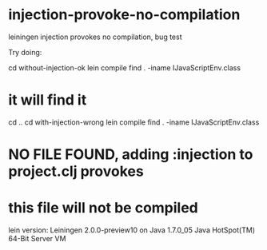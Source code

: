 injection-provoke-no-compilation
================================

leiningen injection provokes no compilation, bug test

Try doing:

 cd without-injection-ok
 lein compile
 find . -iname IJavaScriptEnv.class
 # it will find it

 cd ..
 cd with-injection-wrong
 lein compile
 find . -iname IJavaScriptEnv.class
 # NO FILE FOUND, adding :injection to project.clj provokes
 # this file will not be compiled

lein version:
Leiningen 2.0.0-preview10 on Java 1.7.0_05 Java HotSpot(TM) 64-Bit Server VM

